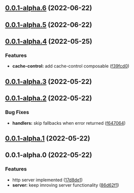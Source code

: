 ## [0.0.1-alpha.6](https://github.com/prostojs/http/compare/v0.0.1-alpha.5...v0.0.1-alpha.6) (2022-06-22)



## [0.0.1-alpha.5](https://github.com/prostojs/http/compare/v0.0.1-alpha.4...v0.0.1-alpha.5) (2022-06-22)



## [0.0.1-alpha.4](https://github.com/prostojs/http/compare/v0.0.1-alpha.3...v0.0.1-alpha.4) (2022-05-25)


### Features

* **cache-control:** add cache-control composable ([f39fcd0](https://github.com/prostojs/http/commit/f39fcd0522698f39aac601a1567130a7a0cbfafa))



## [0.0.1-alpha.3](https://github.com/prostojs/http/compare/v0.0.1-alpha.2...v0.0.1-alpha.3) (2022-05-22)



## [0.0.1-alpha.2](https://github.com/prostojs/http/compare/v0.0.1-alpha.1...v0.0.1-alpha.2) (2022-05-22)


### Bug Fixes

* **handlers:** skip fallbacks when error returned ([f647064](https://github.com/prostojs/http/commit/f647064d15b09f8e6d63b187ddf08e48c08aabb6))



## [0.0.1-alpha.1](https://github.com/prostojs/http/compare/v0.0.1-alpha.0...v0.0.1-alpha.1) (2022-05-22)



## 0.0.1-alpha.0 (2022-05-22)


### Features

* http server implemented ([17d8de1](https://github.com/prostojs/http/commit/17d8de11b29f4e235d22d4c47e2dc6cc0a8ee16b))
* **server:** keep imroving server functionality ([86d62f1](https://github.com/prostojs/http/commit/86d62f153ddbbcad507742d8e43ea049a686f61b))



